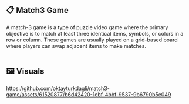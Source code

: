 ## 📋 Match3 Game
A match-3 game is a type of puzzle video game where the primary objective is to match at least three identical items, symbols, or colors in a row or column. These games are usually played on a grid-based board where players can swap adjacent items to make matches.
<br/><br/>


## 🖼️ Visuals

https://github.com/oktayturkdagli/match3-game/assets/61520877/b6d42420-1ebf-4bbf-9537-9b6790b5e049


<br/><br/>
